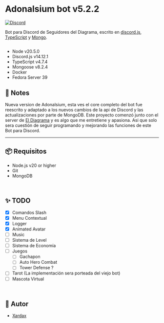 <p align="center">

# Adonalsium bot v5.2.2

</p>

[![Discord](https://img.shields.io/badge/Discor-El%20Diagrama-blue?style=flat&logo=discord&link=https://discord.com/invite/3x8uMdpeHR)](https://discord.com/invite/3x8uMdpeHR)
<p align="center">

Bot para Discord de Seguidores del Diagrama, escrito en [discord.js](https://discord.js.org), [TypeScript](https://www.typescriptlang.org/) y [Mongo](https://www.mongodb.com).

## </p>

- Node v20.5.0
- Discord.js v14.12.1
- TypeScript v4.7.4
- Mongoose v8.2.4
- Docker
- Fedora Server 39

## 📝 Notes

Nueva version de Adonalsium, esta ves el core completo del bot fue reescrito y adaptado a los nuevos cambios de la api de Discord y 
las actualizaciones por parte de MongoDB. 
Este proyecto comenzó junto con el server de [El Diagrama](https://discord.com/invite/3x8uMdpeHR) y es algo que me entretiene y apasiona. Asi que solo sera cuestión de seguir
programando y mejorando las funciones de este Bot para Discord.

---

## 📦 Requisitos

- Node.js v20 or higher
- Git
- MongoDB

<br/>

## ✨ TODO

- [x] Comandos Slash
- [x] Menu Contextual
- [x] Logger
- [x] Animated Avatar
- [ ] Music
- [ ] Sistema de Level
- [ ] Sistema de Economía
- [ ] Juegos
    - [ ] Gachapon
    - [ ] Auto Hero Combat
    - [ ] Tower Defense ?
- [ ] Tarot (La implementación sera porteada del viejo bot)
- [ ] Mascota Virtual

<br/>

## 💾 Autor

- [Xardax](https://github.com/Neodoomed/)
